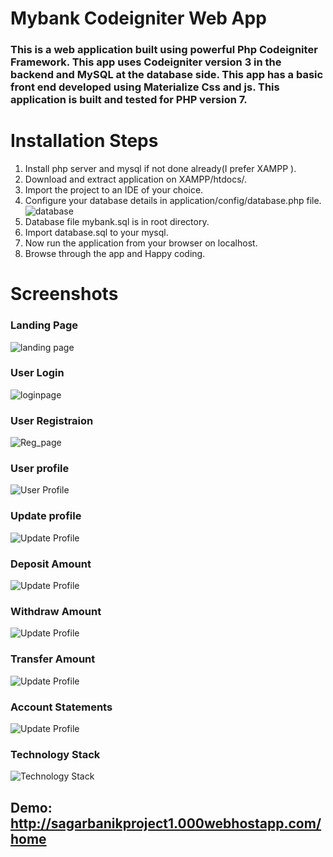#    Mybank Codeigniter Web App
###    This is a web application built using powerful Php Codeigniter Framework. This app uses Codeigniter version 3 in the backend and MySQL at the database side. This app has a basic front end developed using Materialize Css and js. This application is built and tested for PHP version 7.

Installation Steps
==================

1.  Install php server and mysql if not done already(I prefer XAMPP ).
2.  Download and extract application on XAMPP/htdocs/.
3.  Import the project to an IDE of your choice.
4.  Configure your database details in application/config/database.php file.
![database](https://bitbucket.org/sagarbanik/mybank/raw/db4b8ee7055923375cdd0e43344748c9237e3181/assets/img/readme/database.png)
4.  Database file mybank.sql is in root directory.
5.  Import database.sql to your mysql.
6.  Now run the application from your browser on localhost.
6.  Browse through the app and Happy coding.

Screenshots
==================

###    Landing Page

![landing page](https://bitbucket.org/sagarbanik/mybank/raw/db4b8ee7055923375cdd0e43344748c9237e3181/assets/img/readme/home.png)

###    User Login

![loginpage](https://bitbucket.org/sagarbanik/mybank/raw/db4b8ee7055923375cdd0e43344748c9237e3181/assets/img/readme/login.png)

###    User Registraion

![Reg_page](https://bitbucket.org/sagarbanik/mybank/raw/db4b8ee7055923375cdd0e43344748c9237e3181/assets/img/readme/register.png)

###    User profile

![User Profile](https://bitbucket.org/sagarbanik/mybank/raw/db4b8ee7055923375cdd0e43344748c9237e3181/assets/img/readme/profile.png)

###    Update profile

![Update Profile](https://bitbucket.org/sagarbanik/mybank/raw/db4b8ee7055923375cdd0e43344748c9237e3181/assets/img/readme/updateprofile.png)

###    Deposit Amount

![Update Profile](https://bitbucket.org/sagarbanik/mybank/raw/db4b8ee7055923375cdd0e43344748c9237e3181/assets/img/readme/deposite.png)

###    Withdraw Amount

![Update Profile](https://bitbucket.org/sagarbanik/mybank/raw/db4b8ee7055923375cdd0e43344748c9237e3181/assets/img/readme/withdraw.png)

###    Transfer Amount

![Update Profile](https://bitbucket.org/sagarbanik/mybank/raw/db4b8ee7055923375cdd0e43344748c9237e3181/assets/img/readme/transfer.png)

###    Account Statements

![Update Profile](https://bitbucket.org/sagarbanik/mybank/raw/db4b8ee7055923375cdd0e43344748c9237e3181/assets/img/readme/statements.png)

###    Technology Stack

![Technology Stack](https://bitbucket.org/sagarbanik/mybank/raw/80ae9c3fdf112bf964ffb0c8b1dc80b4430aad80/assets/img/readme/component.png)

##    Demo: http://sagarbanikproject1.000webhostapp.com/home